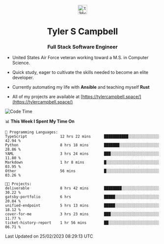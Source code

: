 <p align="center">
<a href="https://www.linkedin.com/in/t36campbell" target="blank"><img align="center" src="https://ik.imagekit.io/t36campbell/Portfolio/linkedin.png.original_m8bbGgPh6.png" alt="t36campbell" height="30" width="30" /></a>
</p>
<h1 align="center">Tyler S Campbell</h1>
<h3 align="center">Full Stack Software Engineer</h3>

* United States Air Force veteran working toward a M.S. in Computer Science.

* Quick study, eager to cultivate the skills needed to become an elite developer.

* Currently automating my life with **Ansible** and teaching myself **Rust**

* All of my projects are available at [https://tylercampbell.space/](https://tylercampbell.space/)

<!--START_SECTION:waka-->
![Code Time](http://img.shields.io/badge/Code%20Time-2%2C207%20hrs%204%20mins-blue)

📊 **This Week I Spent My Time On** 

```text
💬 Programming Languages: 
TypeScript               12 hrs 22 mins      ███████████░░░░░░░░░░░░░░   42.94 % 
Python                   8 hrs 18 mins       ███████░░░░░░░░░░░░░░░░░░   28.86 % 
YAML                     3 hrs 24 mins       ███░░░░░░░░░░░░░░░░░░░░░░   11.80 % 
Markdown                 1 hr 8 mins         █░░░░░░░░░░░░░░░░░░░░░░░░   03.95 % 
Other                    56 mins             █░░░░░░░░░░░░░░░░░░░░░░░░   03.26 % 

🐱‍💻 Projects: 
deliverable              8 hrs 42 mins       ████████░░░░░░░░░░░░░░░░░   30.22 % 
gatsby-portfolio         6 hrs               █████░░░░░░░░░░░░░░░░░░░░   20.84 % 
unified-endpoint         5 hrs 13 mins       █████░░░░░░░░░░░░░░░░░░░░   18.12 % 
cover-for-me             3 hrs 23 mins       ███░░░░░░░░░░░░░░░░░░░░░░   11.77 % 
ticket-history-report    1 hr 56 mins        ██░░░░░░░░░░░░░░░░░░░░░░░   06.71 % 
```


 Last Updated on 25/02/2023 08:29:13 UTC
<!--END_SECTION:waka-->

